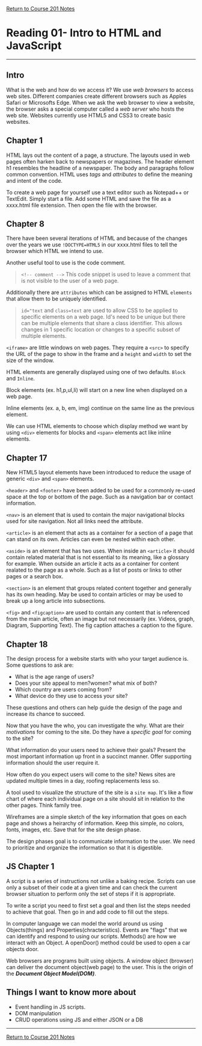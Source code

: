 [Return to Course 201 Notes](https://KrisDunning.github.io/201/)

# Reading 01- Intro to HTML and JavaScript

*****

## Intro

 What is the web and how do we access it? We use *web browsers* to access web sites. Different companies create different browsers such as Apples Safari or Microsofts Edge. When we ask the web browser to view a website, the browser asks a special computer called a *web server* who hosts the web site. Websites currently use HTML5 and CSS3 to create basic websites.  

## Chapter 1

 HTML lays out the content of a page, a structure. The layouts used in web pages often harken back to newspapers or magazines. The header element h1 resembles the headline of a newspaper. The body and paragraphs follow common convention. HTML uses *tags* and *attributes* to define the meaning and intent of the code.  

 To create a web page for yourself use a text editor such as Notepad++ or TextEdit. Simply start a file. Add some HTML and save the file as a xxxx.html file extension. Then open the file with the browser.  

## Chapter 8

There have been several iterations of HTML and because of the changes over the years we use `!DOCTYPE=HTML5` in our xxxx.html files to tell the browser which HTML we intend to use.  

Another useful tool to use is the code comment.  
> `<!-- comment -->` This code snippet is used to leave a comment that is not visible to the user of a web page.  

Additionally there are `attributes` which can be assigned to HTML `elements` that allow them to be uniquely identified.  
> `id="text` and `class=text` are used to allow CSS to be applied to specific elements on a web page. Id's need to be unique but there can be multiple elements that share a class identifier. This allows changes in 1 specific location or changes to a specific subset of multiple elements.  

`<iframe>` are little windows on web pages. They require a `<src>` to specify the URL of the page to show in the frame and a `height` and `width` to set the size of the window.  

HTML elements are generally displayed using one of two defaults. `Block` and `Inline`.  

Block elements (ex. h1,p,ul,li) will start on a new line when displayed on a web page.  

Inline elements (ex. a, b, em, img) continue on the same line as the previous element.  

We can use HTML elements to choose which display method we want by using `<div>` elements for blocks and `<span>` elements act like inline elements. 

## Chapter 17

New HTML5 layout elements have been introduced to reduce the usage of generic `<div>` and `<span>` elements.  

`<header>` and `<footer>` have been added to be used for a commonly re-used space at the top or bottom of the page. Such as a navigation bar or contact information.  

`<nav>` is an element that is used to contain the major navigational blocks used for site navigation. Not all links need the attribute.  

`<article>` is an element that acts as a container for a section of a page that can stand on its own. Articles can even be nested within each other.  

`<aside>` is an element that has two uses. When inside an `<article>` it should contain related material that is not essential to its meaning, like a glossary for example. When outside an article it acts as a container for content realated to the page as a whole. Such as a list of posts or links to other pages or a search box.  

`<section>` is an element that groups related content together and generally has its own heading. May be used to contain articles or may be used to break up a long article into subsections.  

`<fig>` and `<figcaption>` are used to contain any content that is referenced from the main article, often an image but not necessarily (ex. Videos, graph, Diagram, Supporting Text). The fig caption attaches a caption to the figure.  

## Chapter 18

The design process for a website starts with who your target audience is. Some questions to ask are:

- What is the age range of users?
- Does your site appeal to men?women? what mix of both?
- Which country are users coming from?
- What device do they use to access your site?

These questions and others can help guide the design of the page and increase its chance to succeed.  

Now that you have the who, you can investigate the why. What are their *motivations* for coming to the site. Do they have a *specific goal* for coming to the site?  

What information do your users need to achieve their goals? Present the most important information up front in a succinct manner. Offer supporting information should the user require it.  

How often do you expect users will come to the site? News sites are updated multiple times in a day, roofing replacements less so.  

A tool used to visualize the structure of the site is a `site map`. It's like a flow chart of where each individual page on a site should sit in relation to the other pages. Think family tree.  

Wireframes are a simple sketch of the key information that goes on each page and shows a heirarchy of information. Keep this simple, no colors, fonts, images, etc. Save that for the site design phase.  

The design phases goal is to communicate information to the user. We need to prioritize and organize the information so that it is digestible.  

## JS Chapter 1

A script is a series of instructions not unlike a baking recipe. Scripts can use only a subset of their code at a given time and can check the current browser situation to perform only the set of steps if it is appropriate.  

To write a script you need to first set a goal and then list the steps needed to achieve that goal. Then go in and add code to fill out the steps. 

In computer language we can model the world around us using Objects(things) and Properties(chracteristics). Events are "flags" that we can identify and respond to using our scripts. Methods() are how we interact with an Object. A openDoor() method could be used to open a car objects door.  

Web browsers are programs built using objects. A window object (browser) can deliver the document object(web page) to the user. This is the origin of the ***Document Object Model(DOM)***.  

## Things I want to know more about  

- Event handling in JS scripts.
- DOM manipulation
- CRUD operations using JS and either JSON or a DB

*****

[Return to Course 201 Notes](https://KrisDunning.github.io/201/)
